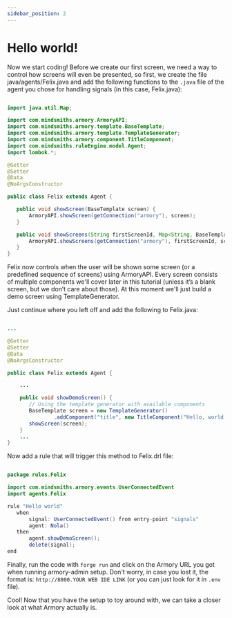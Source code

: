```yaml
---
sidebar_position: 2
---
```


# Hello world!

Now we start coding! Before we create our first screen, we need a way to control how screens will even be presented, so first, we create the file java/agents/Felix.java
and add the following functions to the `.java` file of the agent you chose for handling signals (in this case, Felix.java):

```java title="java/agents/Felix.java"

import java.util.Map;

import com.mindsmiths.armory.ArmoryAPI;
import com.mindsmiths.armory.template.BaseTemplate;
import com.mindsmiths.armory.template.TemplateGenerator;
import com.mindsmiths.armory.component.TitleComponent;
import com.mindsmiths.ruleEngine.model.Agent;
import lombok.*;

@Getter 
@Setter
@Data
@NoArgsConstructor

public class Felix extends Agent {

   public void showScreen(BaseTemplate screen) {
       ArmoryAPI.showScreen(getConnection("armory"), screen);
   }

   public void showScreens(String firstScreenId, Map<String, BaseTemplate> screens) {
       ArmoryAPI.showScreens(getConnection("armory"), firstScreenId, screens);
   }
}
```

Felix now controls when the user will be shown some screen (or a predefined sequence of screens) using ArmoryAPI. 
Every screen consists of multiple components we'll cover later in this tutorial (unless it’s a blank screen, but we don’t care about those). 
At this moment we'll just build a demo screen using TemplateGenerator.

Just continue where you left off and add the following to Felix.java:

```java title="java/agents/Felix.java"

...

@Getter 
@Setter
@Data
@NoArgsConstructor

public class Felix extends Agent {

    ...

    public void showDemoScreen() {
       // Using the template generator with available components
       BaseTemplate screen = new TemplateGenerator()
               .addComponent("title", new TitleComponent("Hello, world!"));
       showScreen(screen);
    }
    ...
}
```

Now add a rule that will trigger this method to Felix.drl file:

```java title="rules/felix/Felix.drl"

package rules.Felix

import com.mindsmiths.armory.events.UserConnectedEvent
import agents.Felix

rule "Hello world"
   when
       signal: UserConnectedEvent() from entry-point "signals"
       agent: Nola()
   then
       agent.showDemoScreen();
       delete(signal);
end
```

Finally, run the code with ```forge run``` and click on the Armory URL you got when running armory-admin setup.
Don't worry, in case you lost it, the format is: ```http://8000.YOUR WEB IDE LINK``` (or you can just look for it in ```.env``` file). 

Cool! Now that you have the setup to toy around with, we can take a closer look at what Armory actually is.

